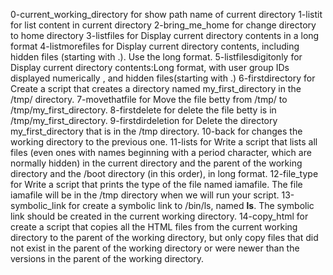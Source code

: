 0-current_working_directory for show path name of current directory
1-listit for list content in current directory
2-bring_me_home for change directory to home directory
3-listfiles for Display current directory contents in a long format
4-listmorefiles for Display current directory contents, including hidden files (starting with .). Use the long format.
5-listfilesdigitonly for Display current directory contents:Long format, with user group IDs displayed numerically , and hidden files(starting with .)
6-firstdirectory for Create a script that creates a directory named my_first_directory in the /tmp/ directory.
7-movethatfile for Move the file betty from /tmp/ to /tmp/my_first_directory.
8-firstdelete for delete the file betty is in /tmp/my_first_directory.
9-firstdirdeletion for Delete the directory my_first_directory that is in the /tmp directory.
10-back for changes the working directory to the previous one.
11-lists for Write a script that lists all files (even ones with names beginning with a period character, which are normally hidden) in the current directory and the parent of the working directory and the /boot directory (in this order), in long format.
12-file_type for Write a script that prints the type of the file named iamafile. The file iamafile will be in the /tmp directory when we will run your script.
13-symbolic_link for create a symbolic link to /bin/ls, named __ls__. The symbolic link should be created in the current working directory.
14-copy_html for create a script that copies all the HTML files from the current working directory to the parent of the working directory, but only copy files that did not exist in the parent of the working directory or were newer than the versions in the parent of the working directory.
